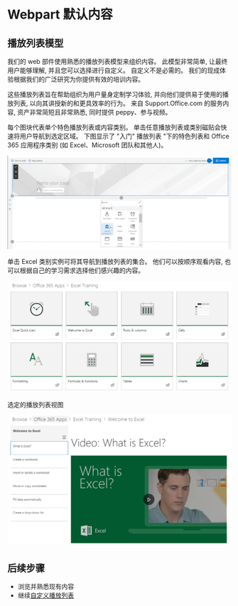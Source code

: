 # <a name="webpart-default-content"></a>Webpart 默认内容

## <a name="the-playlist-model"></a>播放列表模型

我们的 web 部件使用熟悉的播放列表模型来组织内容。  此模型非常简单, 让最终用户能够理解, 并且您可以选择进行自定义。  自定义不是必需的。  我们的现成体验根据我们的广泛研究为你提供有效的培训内容。

这些播放列表旨在帮助组织为用户量身定制学习体验, 并向他们提供易于使用的播放列表, 以向其讲授新的和更具效率的行为。 来自 Support.Office.com 的服务内容, 资产非常简短且非常熟悉, 同时提供 peppy、参与视频。 

每个图块代表单个特色播放列表或内容类别。 单击任意播放列表或类别磁贴会快速将用户导航到选定区域。 下图显示了 "入门" 播放列表 "下的特色列表和 Office 365 应用程序类别 (如 Excel、Microsoft 团队和其他人)。 

![Webpart 默认视图](media/clo365addwebpart.png)

单击 Excel 类别实例可将其导航到播放列表的集合。  他们可以按顺序观看内容, 也可以根据自己的学习需求选择他们感兴趣的内容。 

![web 部件播放列表](media/clo365exceltraining.png)

选定的播放列表视图

![Excel 播放列表](media/clo365excelplaylist.png)

## <a name="next-steps"></a>后续步骤

- 浏览并熟悉现有内容
- 继续[自定义播放列表](customplaylists.md)